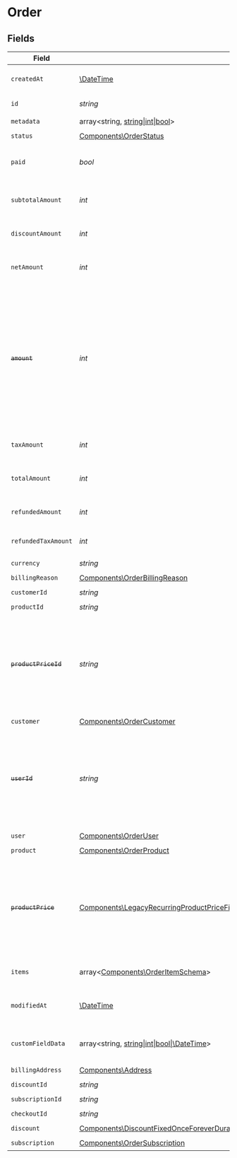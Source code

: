# Order


## Fields

| Field                                                                                                                                                                                                                                                                      | Type                                                                                                                                                                                                                                                                       | Required                                                                                                                                                                                                                                                                   | Description                                                                                                                                                                                                                                                                | Example                                                                                                                                                                                                                                                                    |
| -------------------------------------------------------------------------------------------------------------------------------------------------------------------------------------------------------------------------------------------------------------------------- | -------------------------------------------------------------------------------------------------------------------------------------------------------------------------------------------------------------------------------------------------------------------------- | -------------------------------------------------------------------------------------------------------------------------------------------------------------------------------------------------------------------------------------------------------------------------- | -------------------------------------------------------------------------------------------------------------------------------------------------------------------------------------------------------------------------------------------------------------------------- | -------------------------------------------------------------------------------------------------------------------------------------------------------------------------------------------------------------------------------------------------------------------------- |
| `createdAt`                                                                                                                                                                                                                                                                | [\DateTime](https://www.php.net/manual/en/class.datetime.php)                                                                                                                                                                                                              | :heavy_check_mark:                                                                                                                                                                                                                                                         | Creation timestamp of the object.                                                                                                                                                                                                                                          |                                                                                                                                                                                                                                                                            |
| `id`                                                                                                                                                                                                                                                                       | *string*                                                                                                                                                                                                                                                                   | :heavy_check_mark:                                                                                                                                                                                                                                                         | The ID of the object.                                                                                                                                                                                                                                                      |                                                                                                                                                                                                                                                                            |
| `metadata`                                                                                                                                                                                                                                                                 | array<string, [string\|int\|bool](../../Models/Components/OrderMetadata.md)>                                                                                                                                                                                               | :heavy_check_mark:                                                                                                                                                                                                                                                         | N/A                                                                                                                                                                                                                                                                        |                                                                                                                                                                                                                                                                            |
| `status`                                                                                                                                                                                                                                                                   | [Components\OrderStatus](../../Models/Components/OrderStatus.md)                                                                                                                                                                                                           | :heavy_check_mark:                                                                                                                                                                                                                                                         | N/A                                                                                                                                                                                                                                                                        |                                                                                                                                                                                                                                                                            |
| `paid`                                                                                                                                                                                                                                                                     | *bool*                                                                                                                                                                                                                                                                     | :heavy_check_mark:                                                                                                                                                                                                                                                         | Whether the order has been paid for.                                                                                                                                                                                                                                       | true                                                                                                                                                                                                                                                                       |
| `subtotalAmount`                                                                                                                                                                                                                                                           | *int*                                                                                                                                                                                                                                                                      | :heavy_check_mark:                                                                                                                                                                                                                                                         | Amount in cents, before discounts and taxes.                                                                                                                                                                                                                               |                                                                                                                                                                                                                                                                            |
| `discountAmount`                                                                                                                                                                                                                                                           | *int*                                                                                                                                                                                                                                                                      | :heavy_check_mark:                                                                                                                                                                                                                                                         | Discount amount in cents.                                                                                                                                                                                                                                                  |                                                                                                                                                                                                                                                                            |
| `netAmount`                                                                                                                                                                                                                                                                | *int*                                                                                                                                                                                                                                                                      | :heavy_check_mark:                                                                                                                                                                                                                                                         | Amount in cents, after discounts but before taxes.                                                                                                                                                                                                                         |                                                                                                                                                                                                                                                                            |
| ~~`amount`~~                                                                                                                                                                                                                                                               | *int*                                                                                                                                                                                                                                                                      | :heavy_check_mark:                                                                                                                                                                                                                                                         | : warning: ** DEPRECATED **: This will be removed in a future release, please migrate away from it as soon as possible.<br/><br/>Amount in cents, after discounts but before taxes.                                                                                        |                                                                                                                                                                                                                                                                            |
| `taxAmount`                                                                                                                                                                                                                                                                | *int*                                                                                                                                                                                                                                                                      | :heavy_check_mark:                                                                                                                                                                                                                                                         | Sales tax amount in cents.                                                                                                                                                                                                                                                 |                                                                                                                                                                                                                                                                            |
| `totalAmount`                                                                                                                                                                                                                                                              | *int*                                                                                                                                                                                                                                                                      | :heavy_check_mark:                                                                                                                                                                                                                                                         | Amount in cents, after discounts and taxes.                                                                                                                                                                                                                                |                                                                                                                                                                                                                                                                            |
| `refundedAmount`                                                                                                                                                                                                                                                           | *int*                                                                                                                                                                                                                                                                      | :heavy_check_mark:                                                                                                                                                                                                                                                         | Amount refunded in cents.                                                                                                                                                                                                                                                  |                                                                                                                                                                                                                                                                            |
| `refundedTaxAmount`                                                                                                                                                                                                                                                        | *int*                                                                                                                                                                                                                                                                      | :heavy_check_mark:                                                                                                                                                                                                                                                         | Sales tax refunded in cents.                                                                                                                                                                                                                                               |                                                                                                                                                                                                                                                                            |
| `currency`                                                                                                                                                                                                                                                                 | *string*                                                                                                                                                                                                                                                                   | :heavy_check_mark:                                                                                                                                                                                                                                                         | N/A                                                                                                                                                                                                                                                                        |                                                                                                                                                                                                                                                                            |
| `billingReason`                                                                                                                                                                                                                                                            | [Components\OrderBillingReason](../../Models/Components/OrderBillingReason.md)                                                                                                                                                                                             | :heavy_check_mark:                                                                                                                                                                                                                                                         | N/A                                                                                                                                                                                                                                                                        |                                                                                                                                                                                                                                                                            |
| `customerId`                                                                                                                                                                                                                                                               | *string*                                                                                                                                                                                                                                                                   | :heavy_check_mark:                                                                                                                                                                                                                                                         | N/A                                                                                                                                                                                                                                                                        |                                                                                                                                                                                                                                                                            |
| `productId`                                                                                                                                                                                                                                                                | *string*                                                                                                                                                                                                                                                                   | :heavy_check_mark:                                                                                                                                                                                                                                                         | N/A                                                                                                                                                                                                                                                                        |                                                                                                                                                                                                                                                                            |
| ~~`productPriceId`~~                                                                                                                                                                                                                                                       | *string*                                                                                                                                                                                                                                                                   | :heavy_check_mark:                                                                                                                                                                                                                                                         | : warning: ** DEPRECATED **: This will be removed in a future release, please migrate away from it as soon as possible.                                                                                                                                                    |                                                                                                                                                                                                                                                                            |
| `customer`                                                                                                                                                                                                                                                                 | [Components\OrderCustomer](../../Models/Components/OrderCustomer.md)                                                                                                                                                                                                       | :heavy_check_mark:                                                                                                                                                                                                                                                         | N/A                                                                                                                                                                                                                                                                        |                                                                                                                                                                                                                                                                            |
| ~~`userId`~~                                                                                                                                                                                                                                                               | *string*                                                                                                                                                                                                                                                                   | :heavy_check_mark:                                                                                                                                                                                                                                                         | : warning: ** DEPRECATED **: This will be removed in a future release, please migrate away from it as soon as possible.                                                                                                                                                    |                                                                                                                                                                                                                                                                            |
| `user`                                                                                                                                                                                                                                                                     | [Components\OrderUser](../../Models/Components/OrderUser.md)                                                                                                                                                                                                               | :heavy_check_mark:                                                                                                                                                                                                                                                         | N/A                                                                                                                                                                                                                                                                        |                                                                                                                                                                                                                                                                            |
| `product`                                                                                                                                                                                                                                                                  | [Components\OrderProduct](../../Models/Components/OrderProduct.md)                                                                                                                                                                                                         | :heavy_check_mark:                                                                                                                                                                                                                                                         | N/A                                                                                                                                                                                                                                                                        |                                                                                                                                                                                                                                                                            |
| ~~`productPrice`~~                                                                                                                                                                                                                                                         | [Components\LegacyRecurringProductPriceFixed\|Components\LegacyRecurringProductPriceCustom\|Components\LegacyRecurringProductPriceFree\|Components\ProductPriceFixed\|Components\ProductPriceCustom\|Components\ProductPriceFree](../../Models/Components/OrderProductPrice.md) | :heavy_check_mark:                                                                                                                                                                                                                                                         | : warning: ** DEPRECATED **: This will be removed in a future release, please migrate away from it as soon as possible.                                                                                                                                                    |                                                                                                                                                                                                                                                                            |
| `items`                                                                                                                                                                                                                                                                    | array<[Components\OrderItemSchema](../../Models/Components/OrderItemSchema.md)>                                                                                                                                                                                            | :heavy_check_mark:                                                                                                                                                                                                                                                         | Line items composing the order.                                                                                                                                                                                                                                            |                                                                                                                                                                                                                                                                            |
| `modifiedAt`                                                                                                                                                                                                                                                               | [\DateTime](https://www.php.net/manual/en/class.datetime.php)                                                                                                                                                                                                              | :heavy_check_mark:                                                                                                                                                                                                                                                         | Last modification timestamp of the object.                                                                                                                                                                                                                                 |                                                                                                                                                                                                                                                                            |
| `customFieldData`                                                                                                                                                                                                                                                          | array<string, [string\|int\|bool\|\DateTime](../../Models/Components/OrderCustomFieldData.md)>                                                                                                                                                                             | :heavy_minus_sign:                                                                                                                                                                                                                                                         | Key-value object storing custom field values.                                                                                                                                                                                                                              |                                                                                                                                                                                                                                                                            |
| `billingAddress`                                                                                                                                                                                                                                                           | [Components\Address](../../Models/Components/Address.md)                                                                                                                                                                                                                   | :heavy_check_mark:                                                                                                                                                                                                                                                         | N/A                                                                                                                                                                                                                                                                        |                                                                                                                                                                                                                                                                            |
| `discountId`                                                                                                                                                                                                                                                               | *string*                                                                                                                                                                                                                                                                   | :heavy_check_mark:                                                                                                                                                                                                                                                         | N/A                                                                                                                                                                                                                                                                        |                                                                                                                                                                                                                                                                            |
| `subscriptionId`                                                                                                                                                                                                                                                           | *string*                                                                                                                                                                                                                                                                   | :heavy_check_mark:                                                                                                                                                                                                                                                         | N/A                                                                                                                                                                                                                                                                        |                                                                                                                                                                                                                                                                            |
| `checkoutId`                                                                                                                                                                                                                                                               | *string*                                                                                                                                                                                                                                                                   | :heavy_check_mark:                                                                                                                                                                                                                                                         | N/A                                                                                                                                                                                                                                                                        |                                                                                                                                                                                                                                                                            |
| `discount`                                                                                                                                                                                                                                                                 | [Components\DiscountFixedOnceForeverDurationBase\|Components\DiscountFixedRepeatDurationBase\|Components\DiscountPercentageOnceForeverDurationBase\|Components\DiscountPercentageRepeatDurationBase](../../Models/Components/OrderDiscount.md)                             | :heavy_check_mark:                                                                                                                                                                                                                                                         | N/A                                                                                                                                                                                                                                                                        |                                                                                                                                                                                                                                                                            |
| `subscription`                                                                                                                                                                                                                                                             | [Components\OrderSubscription](../../Models/Components/OrderSubscription.md)                                                                                                                                                                                               | :heavy_check_mark:                                                                                                                                                                                                                                                         | N/A                                                                                                                                                                                                                                                                        |                                                                                                                                                                                                                                                                            |